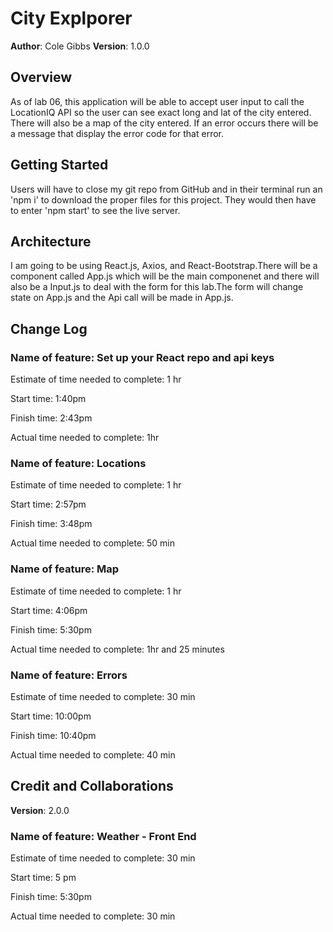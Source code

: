 # City Explporer

**Author**: Cole Gibbs
**Version**: 1.0.0

## Overview
<!-- Provide a high level overview of what this application is and why you are building it, beyond the fact that it's an assignment for this class. (i.e. What's your problem domain?) -->
As of lab 06, this application will be able to accept user input to call the LocationIQ API so the user can see exact long and lat of the city entered. There will also be a map of the city entered. If an error occurs there will be a message that display the error code for that error.

## Getting Started
<!-- What are the steps that a user must take in order to build this app on their own machine and get it running? -->
Users will have to close my git repo from GitHub and in their terminal run an 'npm i' to download the proper files for this project. They would then have to enter 'npm start' to see the live server.

## Architecture
<!-- Provide a detailed description of the application design. What technologies (languages, libraries, etc) you're using, and any other relevant design information. -->
I am going to be using React.js, Axios, and React-Bootstrap.There will be a component called App.js which will be the main componenet and there will also be a Input.js to deal with the form for this lab.The form will change state on App.js and the Api call will be made in App.js.

## Change Log
<!-- Use this area to document the iterative changes made to your application as each feature is successfully implemented. Use time stamps. Here's an example:

01-01-2001 4:59pm - Application now has a fully-functional express server, with a GET route for the location resource. -->
### Name of feature: Set up your React repo and api keys

Estimate of time needed to complete: 1 hr

Start time: 1:40pm

Finish time: 2:43pm

Actual time needed to complete: 1hr

### Name of feature: Locations

Estimate of time needed to complete: 1 hr

Start time: 2:57pm

Finish time: 3:48pm

Actual time needed to complete: 50 min

### Name of feature: Map

Estimate of time needed to complete: 1 hr

Start time: 4:06pm

Finish time: 5:30pm

Actual time needed to complete: 1hr and 25 minutes

### Name of feature: Errors

Estimate of time needed to complete: 30 min

Start time: 10:00pm

Finish time: 10:40pm

Actual time needed to complete: 40 min

## Credit and Collaborations
<!-- Give credit (and a link) to other people or resources that helped you build this application. -->

**Version**: 2.0.0

### Name of feature: Weather - Front End

Estimate of time needed to complete: 30 min

Start time: 5 pm

Finish time: 5:30pm

Actual time needed to complete: 30 min